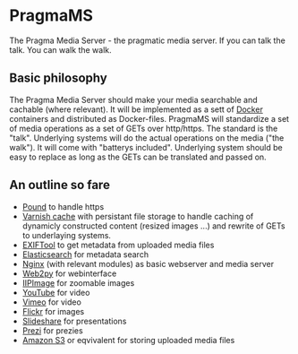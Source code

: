 PragmaMS
========

The Pragma Media Server - the pragmatic media server. If you can talk the talk. You can walk the walk.

## Basic philosophy
The Pragma Media Server should make your media searchable and cachable (where relevant). It will be implemented as a sett of [Docker](http://docker.io) containers and distributed as Docker-files. PragmaMS will standardize a set of media operations as a set of GETs over http/https. The standard is the "talk". Underlying systems will do the actual operations on the media ("the walk"). It will come with "batterys included". Underlying system should be easy to replace as long as the GETs can be translated and passed on.

## An outline so fare
* [Pound](http://www.apsis.ch/pound/) to handle https
* [Varnish cache](https://www.varnish-cache.org/) with persistant file storage to handle caching of dynamicly constructed content (resized images ...) and rewrite of GETs to underlaying systems.
* [EXIFTool](http://owl.phy.queensu.ca/~phil/exiftool/) to get metadata from uploaded media files
* [Elasticsearch](http://www.elasticsearch.org/) for metadata search
* [Nginx](http://nginx.org/) (with relevant modules) as basic webserver and media server
* [Web2py](http://www.web2py.com/) for webinterface
* [IIPImage](http://iipimage.sourceforge.net/) for zoomable images
* [YouTube](https://www.youtube.com/) for video
* [Vimeo](https://vimeo.com/) for video
* [Flickr](https://www.flickr.com/) for images
* [Slideshare](http://www.slideshare.net/) for presentations
* [Prezi](http://prezi.com/) for prezies
* [Amazon S3](http://aws.amazon.com/s3/) or eqvivalent for storing uploaded media files
